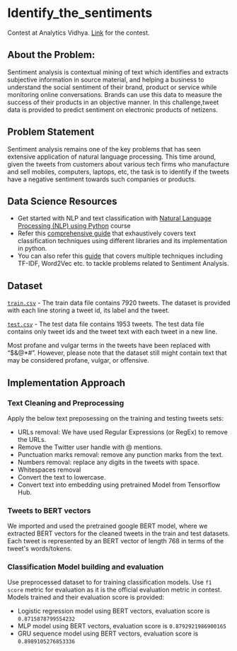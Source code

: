 Identify_the_sentiments
=======================

Contest at Analytics Vidhya. [Link](https://datahack.analyticsvidhya.com/contest/linguipedia-codefest-natural-language-processing-1/#About) for the contest.

## About the Problem:
Sentiment analysis is contextual mining of text which identifies and extracts subjective information in source material, and helping a business to understand the 
social sentiment of their brand, product or service while monitoring online conversations. Brands can use this data to measure the success of their products in 
an objective manner. In this challenge,tweet data is provided to predict sentiment on electronic products of netizens.

## Problem Statement
Sentiment analysis remains one of the key problems that has seen extensive application of natural language processing. 
This time around, given the tweets from customers about various tech firms who manufacture and sell mobiles, computers, laptops, etc, 
the task is to identify if the tweets have a negative sentiment towards such companies or products.


## Data Science Resources
* Get started with NLP and text classification with [Natural Language Processing (NLP) using Python](https://trainings.analyticsvidhya.com/courses/course-v1:AnalyticsVidhya+NLP101+2018_T1/about?utm_source=practice_problem_Identify_The_Sentiments&utm_medium=Datahack) 
 course
* Refer this [comprehensive guide](https://www.analyticsvidhya.com/blog/2018/11/tutorial-text-classification-ulmfit-fastai-library/) 
  that exhaustively covers text classification techniques using different libraries and its implementation in python.
* You can also refer this [guide](https://www.analyticsvidhya.com/blog/2018/07/hands-on-sentiment-analysis-dataset-python/) 
  that covers multiple techniques including TF-IDF, Word2Vec etc. to tackle problems related to Sentiment Analysis.
  
## Dataset
[`train.csv`](https://datahack.analyticsvidhya.com/contest/linguipedia-codefest-natural-language-processing-1/download/train-file) -  The train data file 
contains 7920 tweets. The dataset is provided with each line storing a tweet id, its label and the tweet.

[`test.csv`](https://datahack.analyticsvidhya.com/contest/linguipedia-codefest-natural-language-processing-1/download/test-file) - The test data file 
contains 1953 tweets. The test data file contains only tweet ids and the tweet text with each tweet in a new line.

Most profane and vulgar terms in the tweets have been replaced with “$&@*#”. 
However, please note that the dataset still might contain text that may be considered profane, vulgar, or offensive.


## Implementation Approach

### Text Cleaning and Preprocessing
Apply the below text preposessing on the training and testing tweets sets:

* URLs removal: We have used Regular Expressions (or RegEx) to remove the URLs.
* Remove the Twitter user handle with @ mentions.
* Punctuation marks removal: remove any punction marks from the text.
* Numbers removal: replace any digits in the tweets with space.
* Whitespaces removal
* Convert the text to lowercase.
* Convert text into embedding using pretrained Model from Tensorflow Hub.

### Tweets to BERT vectors
We imported and used the pretrained google BERT model, where we extracted BERT vectors for the cleaned tweets in the train and test datasets. Each tweet is represented by an BERT vector of length 768 in terms of the tweet's words/tokens.

### Classification Model building and evaluation
Use preprocessed dataset to for training classification models. Use `f1 score` metric for evaluation as it is the official evaluation metric in contest. Models trained and their evaluation score is provided:
* Logistic regression model using BERT vectors, evaluation score is `0.8715878799554232`
* MLP model using BERT vectors, evaluation score is `0.8792921986900165`
* GRU sequence model using BERT vectors, evaluation score is `0.8989105276853336`
